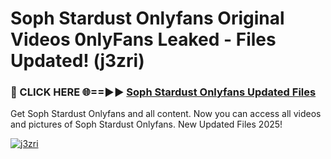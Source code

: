 # Soph Stardust Onlyfans Original Videos 0nlyFans Leaked - Files Updated! (j3zri)

<h3>🔴 CLICK HERE 🌐==►► <a href="https://tinyurl.com/x26r9saj" rel="nofollow">Soph Stardust Onlyfans Updated Files</a></h3>

Get Soph Stardust Onlyfans and all content. Now you can access all videos and pictures of Soph Stardust Onlyfans. New Updated Files 2025!

[![j3zri](https://i.imgur.com/LkgZPqh.gif)](https://tinyurl.com/x26r9saj)
